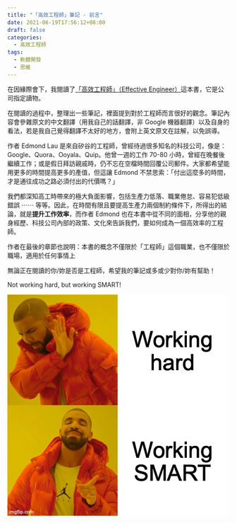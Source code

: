 ```yaml
---
title: "「高效工程師」筆記 - 前言"
date: 2021-06-19T17:56:12+08:00
draft: false
categories:
  - 高效工程師
tags:
  - 軟體開發
  - 思維
---
```


在因緣際會下，我閱讀了[「高效工程師」（Effective Engineer）](http://www.effectiveengineer.com)這本書，它是公司指定讀物。

在閱讀的過程中，整理出一些筆記，裡面提到對於工程師而言很好的觀念。筆記內容會參雜原文的中文翻譯（用我自己的話翻譯，非 Google 機器翻譯）以及自身的看法，若是我自己覺得翻譯不太好的地方，會附上英文原文在註解，以免誤導。

作者 Edmond Lau 是來自矽谷的工程師，曾經待過很多知名的科技公司，像是：Google、Quora、Ooyala、Quip。他曾一週的工作 70-80 小時，曾經在晚餐後繼續工作；或是假日拜訪親戚時，仍不忘在空檔時間回覆公司郵件。大家都希望能用更多的時間提高更多的產值，但這讓 Edmond 不禁思索：「付出這麼多的時間，才是通往成功之路必須付出的代價嗎？」

我們都深知高工時帶來的極大負面影響，包括生產力低落、職業倦怠、容易犯低級錯誤 ⋯⋯ 等等。因此，在時間有限且要提高生產力兩個制約條件下，所得出的結論，就是**提升工作效率**，而作者 Edmond 也在本書中從不同的面相，分享他的親身經歷、科技公司內部的政策、文化來告訴我們，要如何成為一個高效率的工程師。

作者在最後的章節也說明：本書的概念不僅限於「工程師」這個職業，也不僅限於職場，適用於任何事情上

無論正在閱讀的你/妳是否是工程師，希望我的筆記或多或少對你/妳有幫助！

Not working hard, but working SMART!

![working-smart](/images/meme/working-smart.jpg)

